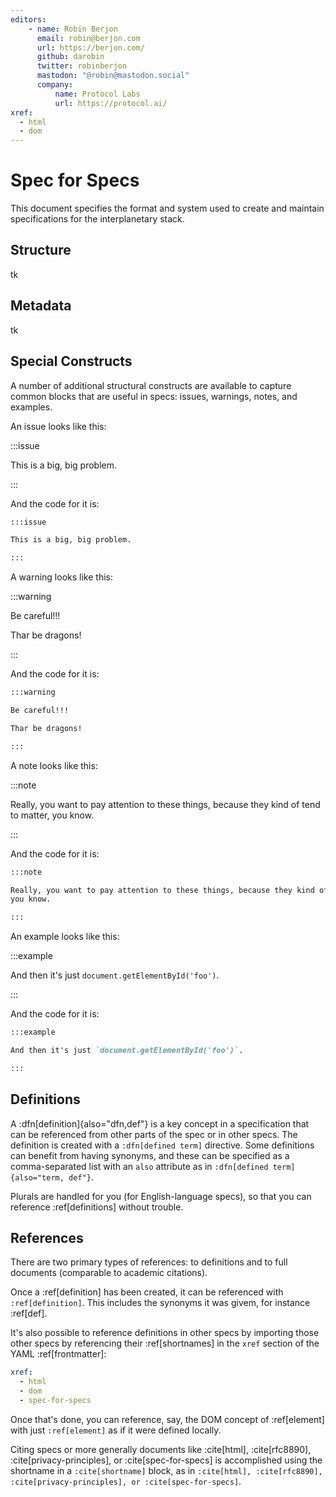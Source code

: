 ```yaml
---
editors:
    - name: Robin Berjon
      email: robin@berjon.com
      url: https://berjon.com/
      github: darobin
      twitter: robinberjon
      mastodon: "@robin@mastodon.social"
      company:
          name: Protocol Labs
          url: https://protocol.ai/
xref:
  - html
  - dom
---
```


# Spec for Specs

This document specifies the format and system used to create and maintain specifications for
the interplanetary stack.

## Structure

tk

## Metadata

tk

## Special Constructs

A number of additional structural constructs are available to capture common blocks that are
useful in specs: issues, warnings, notes, and examples.

An issue looks like this:

:::issue

This is a big, big problem.

:::

And the code for it is:

```md
:::issue

This is a big, big problem.

:::
```

A warning looks like this:

:::warning

Be careful!!!

Thar be dragons!

:::

And the code for it is:

```md
:::warning

Be careful!!!

Thar be dragons!

:::
```

A note looks like this:

:::note

Really, you want to pay attention to these things, because they kind of tend to matter, you know.

:::

And the code for it is:

```md
:::note

Really, you want to pay attention to these things, because they kind of tend to matter,
you know.

:::
```

An example looks like this:

:::example

And then it's just `document.getElementById('foo')`.

:::

And the code for it is:

```md
:::example

And then it's just `document.getElementById('foo')`.

:::
```

## Definitions

A :dfn[definition]{also="dfn,def"} is a key concept in a specification that can be referenced from other parts of the
spec or in other specs. The definition is created with a `:dfn[defined term]` directive. Some definitions can benefit
from having synonyms, and these can be specified as a comma-separated list with an `also` attribute as in
`:dfn[defined term]{also="term, def"}`.

Plurals are handled for you (for English-language specs), so that you can reference :ref[definitions] without trouble.

## References

There are two primary types of references: to definitions and to full documents (comparable to academic citations).

Once a :ref[definition] has been created, it can be referenced with `:ref[definition]`. This includes the synonyms it
was givem, for instance :ref[def].

It's also possible to reference definitions in other specs by importing those other specs by referencing their :ref[shortnames]
in the `xref` section of the YAML :ref[frontmatter]:

```yaml
xref:
  - html
  - dom
  - spec-for-specs
```

Once that's done, you can reference, say, the DOM concept of :ref[element] with just `:ref[element]` as if it were
defined locally.

Citing specs or more generally documents like :cite[html], :cite[rfc8890], :cite[privacy-principles], or :cite[spec-for-specs]
is accomplished using the shortname in a `:cite[shortname]` block, as in `:cite[html], :cite[rfc8890], :cite[privacy-principles], or :cite[spec-for-specs]`.
